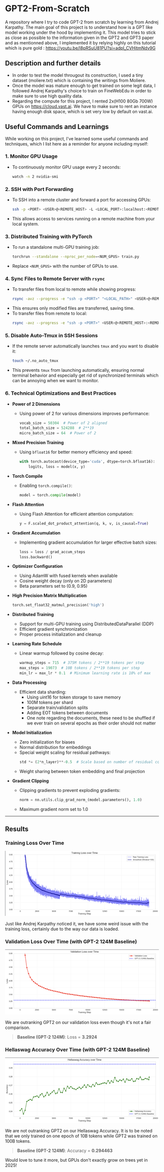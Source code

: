 # GPT2-From-Scratch

A repository where I try to code GPT-2 from scratch by learning from Andrej Karpathy. The main goal of this project is to understand how is a GPT like model working under the hood by implementing it. This model tries to stick as close as possible to the information given in the GPT2 and GPT3 paper and as mentionned above, I implemented it by relying highly on this tutorial which is pure gold : https://youtu.be/l8pRSuU81PU?si=adpI_CVHitmNdv9G

## Description and further details

- In order to test the model througout its construction, I used a tiny dataset (moliere.txt) which is containing the writings from Moliere. 
- Once the model was mature enough to get trained on some legit data, I followed Andrej Karpathy's choice to train on FineWebEdu in order to make sure to use high quality data.
- Regarding the compute for this project, I rented 2x(H100 80Gb 700W) GPUs on https://cloud.vast.ai. We have to make sure to rent an instance having enough disk space, which is set very low by default on vast.ai.


## Useful Commands and Learnings

While working on this project, I've learned some useful commands and techniques, which I list here as a reminder for anyone including myself:

### 1. **Monitor GPU Usage**
   - To continuously monitor GPU usage every 2 seconds:
     ```bash
     watch -n 2 nvidia-smi
     ```

### 2. **SSH with Port Forwarding**
   - To SSH into a remote cluster and forward a port for accessing GPUs:
     ```bash
     ssh -p <PORT> <USER>@<REMOTE_HOST> -L <LOCAL_PORT>:localhost:<REMOTE_PORT>
     ```
   - This allows access to services running on a remote machine from your local system.

### 3. **Distributed Training with PyTorch**
   - To run a standalone multi-GPU training job:
     ```bash
     torchrun --standalone --nproc_per_node=<NUM_GPUS> train.py
     ```
   - Replace `<NUM_GPUS>` with the number of GPUs to use.

### 4. **Sync Files to Remote Server with `rsync`**
   - To transfer files from local to remote while showing progress:
     ```bash
     rsync -avz --progress -e "ssh -p <PORT>" "<LOCAL_PATH>" <USER>@<REMOTE_HOST>:<REMOTE_PATH>/
     ```
   - This ensures only modified files are transferred, saving time.
   - To transfer files from remote to local:
     ```bash
     rsync -avz --progress -e "ssh -p <PORT>" <USER>@<REMOTE_HOST>:<REMOTE_PATH> "<LOCAL_PATH>"
     ```

### 5. **Disable Auto-Tmux in SSH Sessions**
   - If the remote server automatically launches `tmux` and you want to disable it:
     ```bash
     touch ~/.no_auto_tmux
     ```
   - This prevents `tmux` from launching automatically, ensuring normal terminal behavior and especially get rid of synchronized terminals which can be annoying when we want to monitor.

### 6. **Technical Optimizations and Best Practices**
   - **Power of 2 Dimensions**
     - Using power of 2 for various dimensions improves performance:
       ```python
       vocab_size = 50304  # Power of 2 aligned
       total_batch_size = 524288  # 2**19
       micro_batch_size = 64  # Power of 2
       ```

   - **Mixed Precision Training**
     - Using `bfloat16` for better memory efficiency and speed:
       ```python
       with torch.autocast(device_type='cuda', dtype=torch.bfloat16):
           logits, loss = model(x, y)
       ```

   - **Torch Compile**
     - Enabling `torch.compile()`:
       ```python
       model = torch.compile(model)
       ```

   - **Flash Attention**
     - Using Flash Attention for efficient attention computation:
       ```python
       y = F.scaled_dot_product_attention(q, k, v, is_causal=True)
       ```

   - **Gradient Accumulation**
     - Implementing gradient accumulation for larger effective batch sizes:
       ```python
       loss = loss / grad_accum_steps
       loss.backward()
       ```

   - **Optimizer Configuration**
     - Using AdamW with fused kernels when available
     - Cosine weight decay (only on 2D parameters)
     - Beta parameters set to (0.9, 0.95)

   - **High Precision Matrix Multiplication**
     ```python
     torch.set_float32_matmul_precision('high')
     ```

   - **Distributed Training**
     - Support for multi-GPU training using DistributedDataParallel (DDP)
     - Efficient gradient synchronization
     - Proper process initialization and cleanup

   - **Learning Rate Schedule**
     - Linear warmup followed by cosine decay:
       ```python
       warmup_steps = 715  # 375M tokens / 2**19 tokens per step
       max_steps = 19073  # 10B tokens / 2**19 tokens per step
       min_lr = max_lr * 0.1  # Minimum learning rate is 10% of max
       ```

   - **Data Processing**
     - Efficient data sharding:
       - Using uint16 for token storage to save memory
       - 100M tokens per shard
       - Separate train/validation splits
       - Adding EOT tokens between documents
       - One note regarding the documents, these need to be shuffled if we ever train on several epochs as their order should not matter

   - **Model Initialization**
     - Zero initialization for biases
     - Normal distribution for embeddings
     - Special weight scaling for residual pathways:
       ```python
       std *= (2*n_layer)**-0.5  # Scale based on number of residual connections
       ```
     - Weight sharing between token embedding and final projection

   - **Gradient Clipping**
     - Clipping gradients to prevent exploding gradients:
       ```python
       norm = nn.utils.clip_grad_norm_(model.parameters(), 1.0)
       ```
     - Maximum gradient norm set to 1.0

---

## Results

### Training Loss Over Time
![Training Loss](results/train_loss.png)

Just like Andrej Karpathy noticed it, we have some weird issue with the training loss, certainly due to the way our data is loaded.

### Validation Loss Over Time (with GPT-2 124M Baseline)
![Validation Loss](results/val_loss.png)

We are outranking GPT2 on our validation loss even though it's not a fair comparison.

> **Baseline (GPT-2 124M)**: Loss = **3.2924**


### Hellaswag Accuracy Over Time (with GPT-2 124M Baseline)
![Hellaswag Accuracy](results/hellaswag.png)

We are not outranking GPT2 on our Hellaswag Accuracy. It is to be noted that we only trained on one epoch of 10B tokens while GPT2 was trained on 100B tokens. 

> **Baseline (GPT-2 124M)**: Accuracy = **0.294463**

Would love to tune it more, but GPUs don't exactly grow on trees yet in 2025!
